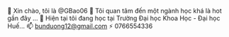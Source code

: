 👋 Xin chào, tôi là @GBao06
👀 Tôi quan tâm đến một ngành học khá là hot gần đây ...
🌱 Hiện tại tôi đang học tại Trường Đại học Khoa Học - Đại học Huế...
📫 bunduong12@gmail.com 
⚡ 0766554336

<!---
GBao06/GBao06 is a ✨ special ✨ repository because its `README.md` (this file) appears on your GitHub profile.
You can click the Preview link to take a look at your changes.
--->
